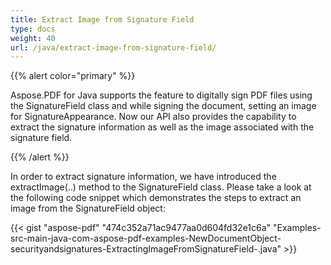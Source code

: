 ```yaml
---
title: Extract Image from Signature Field
type: docs
weight: 40
url: /java/extract-image-from-signature-field/
---
```


{{% alert color="primary" %}} 

Aspose.PDF for Java supports the feature to digitally sign PDF files using the SignatureField class and while signing the document, setting an image for SignatureAppearance. Now our API also provides the capability to extract the signature information as well as the image associated with the signature field.

{{% /alert %}} 

In order to extract signature information, we have introduced the extractImage(..) method to the SignatureField class. Please take a look at the following code snippet which demonstrates the steps to extract an image from the SignatureField object:

{{< gist "aspose-pdf" "474c352a71ac9477aa0d604fd32e1c6a" "Examples-src-main-java-com-aspose-pdf-examples-NewDocumentObject-securityandsignatures-ExtractingImageFromSignatureField-.java" >}}

